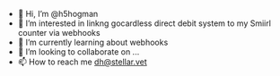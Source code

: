 - 👋 Hi, I’m @h5hogman
- 👀 I’m interested in linkng gocardless direct debit system to my Smiirl counter via webhooks
- 🌱 I’m currently learning about webhooks
- 💞️ I’m looking to collaborate on ...
- 📫 How to reach me dh@stellar.vet

<!---
h5hogman/h5hogman is a ✨ special ✨ repository because its `README.md` (this file) appears on your GitHub profile.
You can click the Preview link to take a look at your changes.
--->
